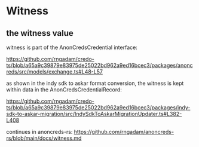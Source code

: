 # Witness

## the witness value 

witness is part of the AnonCredsCredential interface:

https://github.com/rngadam/credo-ts/blob/a65a9c39879e83975de25022bd962a9ed16bcec3/packages/anoncreds/src/models/exchange.ts#L48-L57

as shown in the indy sdk to askar format conversion, the witness is kept within data in the AnonCredsCredentialRecord:

https://github.com/rngadam/credo-ts/blob/a65a9c39879e83975de25022bd962a9ed16bcec3/packages/indy-sdk-to-askar-migration/src/IndySdkToAskarMigrationUpdater.ts#L382-L408

continues in anoncreds-rs: https://github.com/rngadam/anoncreds-rs/blob/main/docs/witness.md

